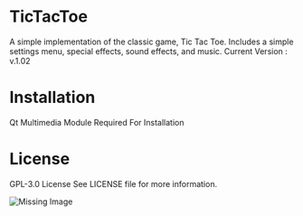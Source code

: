# TicTacToe
A simple implementation of the classic game, Tic Tac Toe.
Includes a simple settings menu, special effects, sound effects, and music.
Current Version : v.1.02
# Installation
Qt Multimedia Module Required For Installation
# License
GPL-3.0 License
See LICENSE file for more information.

![Missing Image]("https://imgur.com/a/SryC83I")